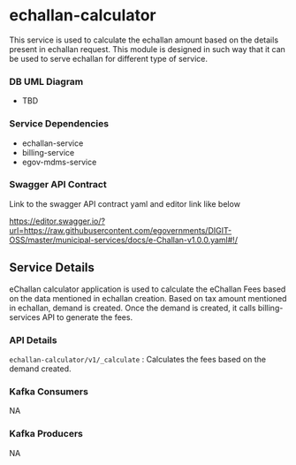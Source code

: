 # echallan-calculator

This service is used to calculate the echallan amount based on the details present in echallan request. This module is designed in such way that it can be used to serve echallan for different type of service. 

### DB UML Diagram

- TBD

### Service Dependencies

- echallan-service
- billing-service
- egov-mdms-service

### Swagger API Contract

Link to the swagger API contract yaml and editor link like below

https://editor.swagger.io/?url=https://raw.githubusercontent.com/egovernments/DIGIT-OSS/master/municipal-services/docs/e-Challan-v1.0.0.yaml#!/

## Service Details

eChallan calculator application is used to calculate the eChallan Fees based on the data mentioned in echallan creation. Based on tax amount mentioned in echallan, demand is created.
Once the demand is created, it calls billing-services API to generate the fees.

### API Details

`echallan-calculator/v1/_calculate` : Calculates the fees based on the demand created.


### Kafka Consumers

NA

### Kafka Producers

NA